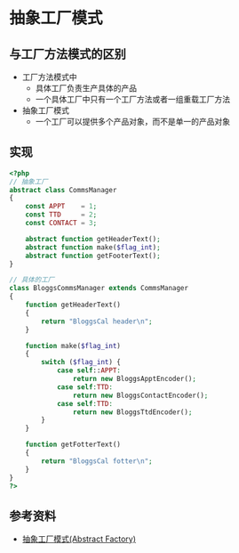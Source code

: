 # 抽象工厂模式

## 与工厂方法模式的区别

- 工厂方法模式中
    - 具体工厂负责生产具体的产品
    - 一个具体工厂中只有一个工厂方法或者一组重载工厂方法
- 抽象工厂模式
    - 一个工厂可以提供多个产品对象，而不是单一的产品对象

## 实现

```php
<?php
// 抽象工厂
abstract class CommsManager
{
    const APPT    = 1;
    const TTD     = 2;
    const CONTACT = 3;

    abstract function getHeaderText();
    abstract function make($flag_int);
    abstract function getFooterText();
}

// 具体的工厂
class BloggsCommsManager extends CommsManager
{
    function getHeaderText()
    {
        return "BloggsCal header\n";
    }

    function make($flag_int)
    {
        switch ($flag_int) {
            case self::APPT:
                return new BloggsApptEncoder();
            case self:TTD:
                return new BloggsContactEncoder();
            case self:TTD:
                return new BloggsTtdEncoder();
        }
    }

    function getFotterText()
    {
        return "BloggsCal fotter\n";
    }
}
?>
```

## 参考资料

- [抽象工厂模式(Abstract Factory)](https://design-patterns.readthedocs.io/zh_CN/latest/creational_patterns/abstract_factory.html)